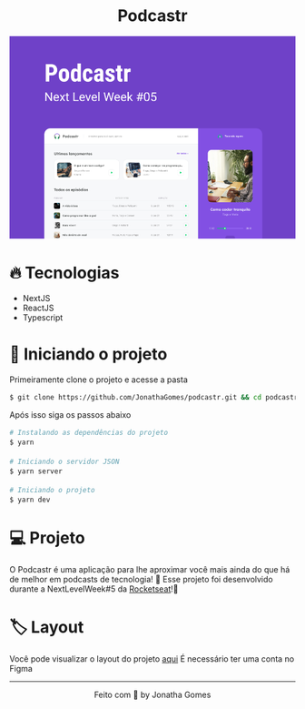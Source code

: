 <h1 align="center">Podcastr</h1>

![Preview da aplicação](.github/preview.png)

# 🔥️ Tecnologias

- NextJS
- ReactJS
- Typescript

# 🚀️ Iniciando o projeto

Primeiramente clone o projeto e acesse a pasta

```bash
$ git clone https://github.com/JonathaGomes/podcastr.git && cd podcastr
```

Após isso siga os passos abaixo

```bash
# Instalando as dependências do projeto
$ yarn

# Iniciando o servidor JSON
$ yarn server

# Iniciando o projeto
$ yarn dev
```

# 💻️ Projeto

O Podcastr é uma aplicação para lhe aproximar você mais ainda do que há de melhor em podcasts de tecnologia! 💜️
Esse projeto foi desenvolvido durante a NextLevelWeek#5 da [Rocketseat](https://github.com/Rocketseat)!💜️

# 🏷️ Layout

Você pode visualizar o layout do projeto [aqui](https://www.figma.com/file/MgFV7cEARBinibDQAZ7j4E/Podcastr?node-id=2%3A3)
É necessário ter uma conta no Figma

<hr>

<p align="center">Feito com 💜 by Jonatha Gomes</p>
